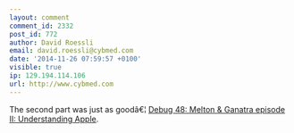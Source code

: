 ```yaml
---
layout: comment
comment_id: 2332
post_id: 772
author: David Roessli
email: david.roessli@cybmed.com
date: '2014-11-26 07:59:57 +0100'
visible: true
ip: 129.194.114.106
url: http://www.cybmed.com
---
```

The second part was just as goodâ€¦ <a href="http://www.imore.com/debug-48-melton-ganatra-episode-ii-understanding-apple">Debug 48: Melton & Ganatra episode II: Understanding Apple</a>. 
